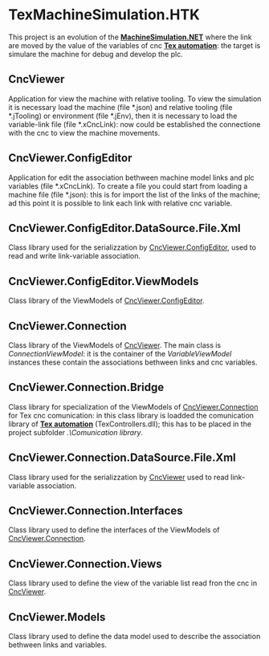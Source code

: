 # TexMachineSimulation.HTK
This project is an evolution of the [**MachineSimulation.NET**](https://github.com/federicocoppa75/MachineSimulation.NET) where the link are moved by the value of the variables of cnc [**Tex automation**](https://www.texautomation.it/): the target is simulare the machine for debug and develop the plc.

## CncViewer
Application for view the machine with relative tooling.
To view the simulation it is necessary load the machine (file *.json) and relative tooling (file *.jTooling) or environment (file *.jEnv), then it is necessary to load the variable-link file (file *.xCncLink): now could be established the connectione with the cnc to view the machine movements. 

## CncViewer.ConfigEditor
Application for edit the association bethween machine model links and plc variables (file *.xCncLink). To create a file you could start from loading a machine file (file *.json): this is for import the list of the links of the machine; ad this point it is possible to link each link with relative cnc variable.

## CncViewer.ConfigEditor.DataSource.File.Xml
Class library used for the serializzation by [CncViewer.ConfigEditor](#CncViewer.ConfigEditor), used to read and write link-variable association.

## CncViewer.ConfigEditor.ViewModels
Class library of the ViewModels of [CncViewer.ConfigEditor](#CncViewer.ConfigEditor).

## CncViewer.Connection
Class library of the ViewModels of [CncViewer](#CncViewer). The main class is *ConnectionViewModel*: it is the container of the *VariableViewModel* instances these contain the associations bethween links and cnc variables.

## CncViewer.Connection.Bridge
Class library for specialization of the ViewModels of [CncViewer.Connection](#CncViewer.Connection) for Tex cnc comunication: in this class library is loadded the comunication library of [**Tex automation**](https://www.texautomation.it/) (TexControllers.dll); this has to be placed in the project subfolder *.\Comunication library*.

## CncViewer.Connection.DataSource.File.Xml
Class library used for the serializzation by [CncViewer](#CncViewer) used to read link-variable association.

## CncViewer.Connection.Interfaces
Class library used to define the interfaces of the ViewModels of [CncViewer.Connection](#CncViewer.Connection).

## CncViewer.Connection.Views
Class library used to define the view of the variable list read fron the cnc in [CncViewer](#CncViewer).

## CncViewer.Models
Class library used to define the data model used to describe the association bethween links and variables.
